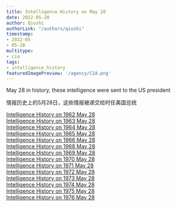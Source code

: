 ```yaml
---
title: Intelligence History on May 28
date: 2022-05-28
author: Qiushi 
authorLink: "/authors/qiushi"
timestamp: 
- 2022-05
- 05-28
multitype: 
- cia
tags: 
- intelligence_history
featuredImagePreview: '/agency/CIA.png'
---
```



May 28 in history, these intelligence were sent to the US president

情报历史上的5月28日，这些情报被递交给时任美国总统

<!--more-->







[Intelligence History on 1962 May 28](/dailybrief/1962-05-28)   
[Intelligence History on 1963 May 28](/dailybrief/1963-05-28)   
[Intelligence History on 1964 May 28](/dailybrief/1964-05-28)   
[Intelligence History on 1965 May 28](/dailybrief/1965-05-28)   
[Intelligence History on 1966 May 28](/dailybrief/1966-05-28)   
[Intelligence History on 1968 May 28](/dailybrief/1968-05-28)   
[Intelligence History on 1969 May 28](/dailybrief/1969-05-28)   
[Intelligence History on 1970 May 28](/dailybrief/1970-05-28)   
[Intelligence History on 1971 May 28](/dailybrief/1971-05-28)   
[Intelligence History on 1972 May 28](/dailybrief/1972-05-28)   
[Intelligence History on 1973 May 28](/dailybrief/1973-05-28)   
[Intelligence History on 1974 May 28](/dailybrief/1974-05-28)   
[Intelligence History on 1975 May 28](/dailybrief/1975-05-28)   
[Intelligence History on 1976 May 28](/dailybrief/1976-05-28)   
